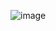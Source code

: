 ![image](https://user-images.githubusercontent.com/61264183/216471156-dfe2276e-8fd9-437b-aef5-55f14db1079b.png)
